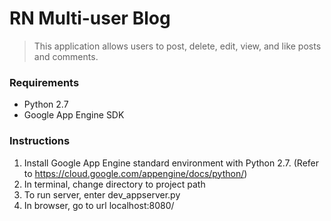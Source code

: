 # RN Multi-user Blog

> This application allows users to post, delete, edit, view, and like posts and comments.

### Requirements
- Python 2.7
- Google App Engine SDK

### Instructions

1. Install Google App Engine standard environment with Python 2.7. (Refer to https://cloud.google.com/appengine/docs/python/)
2. In terminal, change directory to project path
3. To run server, enter dev_appserver.py
4. In browser, go to url localhost:8080/
